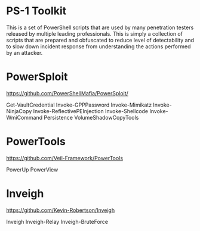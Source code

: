 PS-1 Toolkit
============

This is a set of PowerShell scripts that are used by many penetration testers released by multiple leading professionals. This is simply a collection of scripts that are prepared and obfuscated to reduce level of detectability and to slow down incident response from understanding the actions performed by an attacker.


PowerSploit
===========
https://github.com/PowerShellMafia/PowerSploit/

Get-VaultCredential
Invoke-GPPPassword
Invoke-Mimikatz
Invoke-NinjaCopy
Invoke-ReflectivePEInjection
Invoke-Shellcode
Invoke-WmiCommand
Persistence
VolumeShadowCopyTools

PowerTools
==========
https://github.com/Veil-Framework/PowerTools

PowerUp
PowerView

Inveigh
=======
https://github.com/Kevin-Robertson/Inveigh

Inveigh
Inveigh-Relay
Inveigh-BruteForce